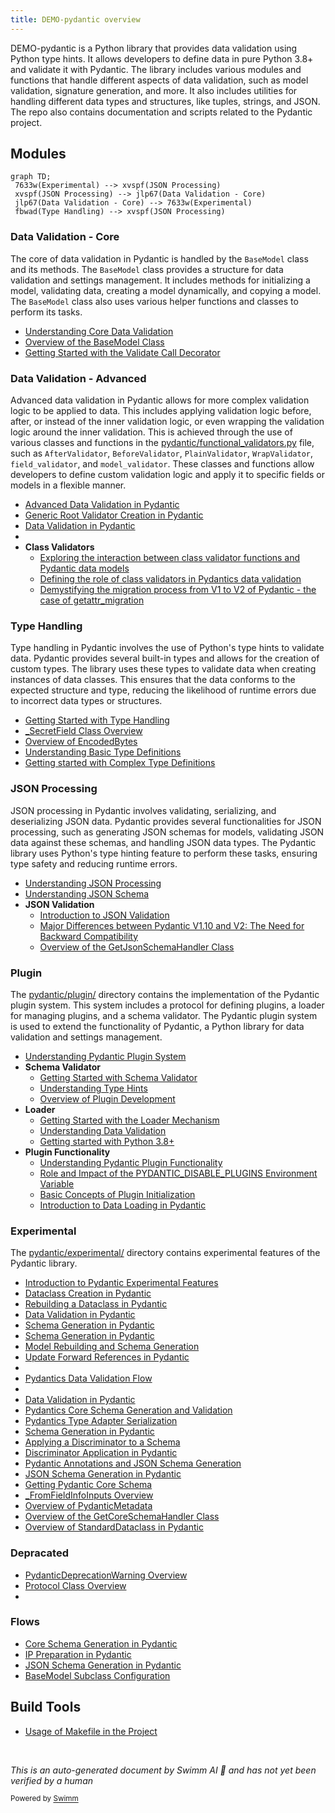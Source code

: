 ```yaml
---
title: DEMO-pydantic overview
---
```

DEMO-pydantic is a Python library that provides data validation using Python type hints. It allows developers to define data in pure Python 3.8+ and validate it with Pydantic. The library includes various modules and functions that handle different aspects of data validation, such as model validation, signature generation, and more. It also includes utilities for handling different data types and structures, like tuples, strings, and JSON. The repo also contains documentation and scripts related to the Pydantic project.

## Modules

```mermaid
graph TD;
 7633w(Experimental) --> xvspf(JSON Processing)
 xvspf(JSON Processing) --> jlp67(Data Validation - Core)
 jlp67(Data Validation - Core) --> 7633w(Experimental)
 fbwad(Type Handling) --> xvspf(JSON Processing)
```

### Data Validation - Core

The core of data validation in Pydantic is handled by the <SwmToken path="/pydantic/main.py" pos="80:2:2" line-data="class BaseModel(metaclass=_model_construction.ModelMetaclass):">`BaseModel`</SwmToken> class and its methods. The <SwmToken path="/pydantic/main.py" pos="80:2:2" line-data="class BaseModel(metaclass=_model_construction.ModelMetaclass):">`BaseModel`</SwmToken> class provides a structure for data validation and settings management. It includes methods for initializing a model, validating data, creating a model dynamically, and copying a model. The <SwmToken path="/pydantic/main.py" pos="80:2:2" line-data="class BaseModel(metaclass=_model_construction.ModelMetaclass):">`BaseModel`</SwmToken> class also uses various helper functions and classes to perform its tasks.

- <SwmLink doc-title="Understanding Core Data Validation">[Understanding Core Data Validation](/.swm/understanding-core-data-validation.yx4ramb1.sw.md)</SwmLink>
- <SwmLink doc-title="Overview of the BaseModel Class">[Overview of the BaseModel Class](/.swm/overview-of-the-basemodel-class.mr4w3.sw.md)</SwmLink>
- <SwmLink doc-title="Getting Started with the Validate Call Decorator">[Getting Started with the Validate Call Decorator](/.swm/getting-started-with-the-validate-call-decorator.3lbqta8g.sw.md)</SwmLink>

### Data Validation - Advanced

Advanced data validation in Pydantic allows for more complex validation logic to be applied to data. This includes applying validation logic before, after, or instead of the inner validation logic, or even wrapping the validation logic around the inner validation. This is achieved through the use of various classes and functions in the <SwmPath>[pydantic/functional_validators.py](/pydantic/functional_validators.py)</SwmPath> file, such as <SwmToken path="/pydantic/functional_validators.py" pos="29:2:2" line-data="class AfterValidator:">`AfterValidator`</SwmToken>, <SwmToken path="/pydantic/functional_validators.py" pos="85:2:2" line-data="class BeforeValidator:">`BeforeValidator`</SwmToken>, <SwmToken path="/pydantic/functional_validators.py" pos="129:2:2" line-data="class PlainValidator:">`PlainValidator`</SwmToken>, <SwmToken path="/pydantic/functional_validators.py" pos="181:2:2" line-data="class WrapValidator:">`WrapValidator`</SwmToken>, <SwmToken path="/pydantic/functional_validators.py" pos="272:2:2" line-data="def field_validator(">`field_validator`</SwmToken>, and <SwmToken path="/pydantic/functional_validators.py" pos="393:5:5" line-data="    &quot;&quot;&quot;@model_validator decorated function handler argument type. This is used when `mode=&#39;wrap&#39;`.&quot;&quot;&quot;">`model_validator`</SwmToken>. These classes and functions allow developers to define custom validation logic and apply it to specific fields or models in a flexible manner.

- <SwmLink doc-title="Advanced Data Validation in Pydantic">[Advanced Data Validation in Pydantic](/.swm/advanced-data-validation-in-pydantic.hd57io1m.sw.md)</SwmLink>
- <SwmLink doc-title="Generic Root Validator Creation in Pydantic">[Generic Root Validator Creation in Pydantic](/.swm/generic-root-validator-creation-in-pydantic.d8xoht7p.sw.md)</SwmLink>
- <SwmLink doc-title="Data Validation in Pydantic">[Data Validation in Pydantic](/.swm/data-validation-in-pydantic.129j1puy.sw.md)</SwmLink>
- &nbsp;
- **Class Validators**
  - <SwmLink doc-title="Exploring the interaction between class validator functions and Pydantic data models">[Exploring the interaction between class validator functions and Pydantic data models](/.swm/exploring-the-interaction-between-class-validator-functions-and-pydantic-data-models.9hyp596j.sw.md)</SwmLink>
  - <SwmLink doc-title="Defining the role of class validators in Pydantics data validation">[Defining the role of class validators in Pydantics data validation](/.swm/defining-the-role-of-class-validators-in-pydantics-data-validation.1ibh7jra.sw.md)</SwmLink>
  - <SwmLink doc-title="Demystifying the migration process from V1 to V2 of Pydantic - the case of getattr_migration">[Demystifying the migration process from V1 to V2 of Pydantic - the case of getattr_migration](/.swm/demystifying-the-migration-process-from-v1-to-v2-of-pydantic-the-case-of-getattr_migration.ty0mtwgu.sw.md)</SwmLink>

### Type Handling

Type handling in Pydantic involves the use of Python's type hints to validate data. Pydantic provides several built-in types and allows for the creation of custom types. The library uses these types to validate data when creating instances of data classes. This ensures that the data conforms to the expected structure and type, reducing the likelihood of runtime errors due to incorrect data types or structures.

- <SwmLink doc-title="Getting Started with Type Handling">[Getting Started with Type Handling](/.swm/getting-started-with-type-handling.n25dluos.sw.md)</SwmLink>
- <SwmLink doc-title="\_SecretField Class Overview">[\_SecretField Class Overview](/.swm/_secretfield-class-overview.3mwn1.sw.md)</SwmLink>
- <SwmLink doc-title="Overview of EncodedBytes">[Overview of EncodedBytes](/.swm/overview-of-encodedbytes.7d4t8.sw.md)</SwmLink>
- <SwmLink doc-title="Understanding Basic Type Definitions">[Understanding Basic Type Definitions](/.swm/understanding-basic-type-definitions.mdgf21vb.sw.md)</SwmLink>
- <SwmLink doc-title="Getting started with Complex Type Definitions">[Getting started with Complex Type Definitions](/.swm/getting-started-with-complex-type-definitions.sdbvob5y.sw.md)</SwmLink>

### JSON Processing

JSON processing in Pydantic involves validating, serializing, and deserializing JSON data. Pydantic provides several functionalities for JSON processing, such as generating JSON schemas for models, validating JSON data against these schemas, and handling JSON data types. The Pydantic library uses Python's type hinting feature to perform these tasks, ensuring type safety and reducing runtime errors.

- <SwmLink doc-title="Understanding JSON Processing">[Understanding JSON Processing](/.swm/understanding-json-processing.uvksorqe.sw.md)</SwmLink>
- <SwmLink doc-title="Understanding JSON Schema">[Understanding JSON Schema](/.swm/understanding-json-schema.u88bxbkh.sw.md)</SwmLink>
- **JSON Validation**
  - <SwmLink doc-title="Introduction to JSON Validation">[Introduction to JSON Validation](/.swm/introduction-to-json-validation.ancunlwh.sw.md)</SwmLink>
  - <SwmLink doc-title="Major Differences between Pydantic V1.10 and V2: The Need for Backward Compatibility">[Major Differences between Pydantic V1.10 and V2: The Need for Backward Compatibility](/.swm/major-differences-between-pydantic-v110-and-v2-the-need-for-backward-compatibility.xwq0t7p9.sw.md)</SwmLink>
  - <SwmLink doc-title="Overview of the GetJsonSchemaHandler Class">[Overview of the GetJsonSchemaHandler Class](/.swm/overview-of-the-getjsonschemahandler-class.8v9ns.sw.md)</SwmLink>

### Plugin

The <SwmPath>[pydantic/plugin/](/pydantic/plugin/)</SwmPath> directory contains the implementation of the Pydantic plugin system. This system includes a protocol for defining plugins, a loader for managing plugins, and a schema validator. The Pydantic plugin system is used to extend the functionality of Pydantic, a Python library for data validation and settings management.

- <SwmLink doc-title="Understanding Pydantic Plugin System">[Understanding Pydantic Plugin System](/.swm/understanding-pydantic-plugin-system.5oj9vanm.sw.md)</SwmLink>
- **Schema Validator**
  - <SwmLink doc-title="Getting Started with Schema Validator">[Getting Started with Schema Validator](/.swm/getting-started-with-schema-validator.9c1egr1r.sw.md)</SwmLink>
  - <SwmLink doc-title="Understanding Type Hints">[Understanding Type Hints](/.swm/understanding-type-hints.y1c11klg.sw.md)</SwmLink>
  - <SwmLink doc-title="Overview of Plugin Development">[Overview of Plugin Development](/.swm/overview-of-plugin-development.3q1x58z3.sw.md)</SwmLink>
- **Loader**
  - <SwmLink doc-title="Getting Started with the Loader Mechanism">[Getting Started with the Loader Mechanism](/.swm/getting-started-with-the-loader-mechanism.uldfmfw8.sw.md)</SwmLink>
  - <SwmLink doc-title="Understanding Data Validation">[Understanding Data Validation](/.swm/understanding-data-validation.nwy1oqi1.sw.md)</SwmLink>
  - <SwmLink doc-title="Getting started with Python 3.8+">[Getting started with Python 3.8+](/.swm/getting-started-with-python-38.bci8vxvn.sw.md)</SwmLink>
- **Plugin Functionality**
  - <SwmLink doc-title="Understanding Pydantic Plugin Functionality">[Understanding Pydantic Plugin Functionality](/.swm/understanding-pydantic-plugin-functionality.gg09gggr.sw.md)</SwmLink>
  - <SwmLink doc-title="Role and Impact of the PYDANTIC_DISABLE_PLUGINS Environment Variable">[Role and Impact of the PYDANTIC_DISABLE_PLUGINS Environment Variable](/.swm/role-and-impact-of-the-pydantic_disable_plugins-environment-variable.ho9zvor7.sw.md)</SwmLink>
  - <SwmLink doc-title="Basic Concepts of Plugin Initialization">[Basic Concepts of Plugin Initialization](/.swm/basic-concepts-of-plugin-initialization.cgp6vohe.sw.md)</SwmLink>
  - <SwmLink doc-title="Introduction to Data Loading in Pydantic">[Introduction to Data Loading in Pydantic](/.swm/introduction-to-data-loading-in-pydantic.i26bhggq.sw.md)</SwmLink>

### Experimental

The <SwmPath>[pydantic/experimental/](/pydantic/experimental/)</SwmPath> directory contains experimental features of the Pydantic library.

- <SwmLink doc-title="Introduction to Pydantic Experimental Features">[Introduction to Pydantic Experimental Features](/.swm/introduction-to-pydantic-experimental-features.sokvvb1b.sw.md)</SwmLink>
- <SwmLink doc-title="Dataclass Creation in Pydantic">[Dataclass Creation in Pydantic](/.swm/dataclass-creation-in-pydantic.k8x8c1vq.sw.md)</SwmLink>
- <SwmLink doc-title="Rebuilding a Dataclass in Pydantic">[Rebuilding a Dataclass in Pydantic](/.swm/rebuilding-a-dataclass-in-pydantic.rz5r1d8p.sw.md)</SwmLink>
- <SwmLink doc-title="Data Validation in Pydantic">[Data Validation in Pydantic](/.swm/data-validation-in-pydantic.7eczdv9c.sw.md)</SwmLink>
- <SwmLink doc-title="Schema Generation in Pydantic">[Schema Generation in Pydantic](/.swm/schema-generation-in-pydantic.azljdius.sw.md)</SwmLink>
- <SwmLink doc-title="Schema Generation in Pydantic">[Schema Generation in Pydantic](/.swm/schema-generation-in-pydantic.m17qonxq.sw.md)</SwmLink>
- <SwmLink doc-title="Model Rebuilding and Schema Generation">[Model Rebuilding and Schema Generation](/.swm/model-rebuilding-and-schema-generation.fs62tkos.sw.md)</SwmLink>
- <SwmLink doc-title="Update Forward References in Pydantic">[Update Forward References in Pydantic](/.swm/update-forward-references-in-pydantic.pkxlt2ja.sw.md)</SwmLink>
- &nbsp;
- <SwmLink doc-title="Pydantics Data Validation Flow">[Pydantics Data Validation Flow](/.swm/pydantics-data-validation-flow.eme6jvha.sw.md)</SwmLink>
- &nbsp;
- <SwmLink doc-title="Data Validation in Pydantic">[Data Validation in Pydantic](/.swm/data-validation-in-pydantic.fgauk6gq.sw.md)</SwmLink>
- <SwmLink doc-title="Pydantics Core Schema Generation and Validation">[Pydantics Core Schema Generation and Validation](/.swm/pydantics-core-schema-generation-and-validation.uf9wfz2p.sw.md)</SwmLink>
- <SwmLink doc-title="Pydantics Type Adapter Serialization">[Pydantics Type Adapter Serialization](/.swm/pydantics-type-adapter-serialization.dof0jhvm.sw.md)</SwmLink>
- <SwmLink doc-title="Schema Generation in Pydantic">[Schema Generation in Pydantic](/.swm/schema-generation-in-pydantic.7tq516w5.sw.md)</SwmLink>
- <SwmLink doc-title="Applying a Discriminator to a Schema">[Applying a Discriminator to a Schema](/.swm/applying-a-discriminator-to-a-schema.lm4pdntn.sw.md)</SwmLink>
- <SwmLink doc-title="Discriminator Application in Pydantic">[Discriminator Application in Pydantic](/.swm/discriminator-application-in-pydantic.nrjr28pd.sw.md)</SwmLink>
- <SwmLink doc-title="Pydantic Annotations and JSON Schema Generation">[Pydantic Annotations and JSON Schema Generation](/.swm/pydantic-annotations-and-json-schema-generation.q7ac8d9c.sw.md)</SwmLink>
- <SwmLink doc-title="JSON Schema Generation in Pydantic">[JSON Schema Generation in Pydantic](/.swm/json-schema-generation-in-pydantic.8jebx0se.sw.md)</SwmLink>
- <SwmLink doc-title="Getting Pydantic Core Schema">[Getting Pydantic Core Schema](/.swm/getting-pydantic-core-schema.58dgzail.sw.md)</SwmLink>
- <SwmLink doc-title="\_FromFieldInfoInputs Overview">[\_FromFieldInfoInputs Overview](/.swm/_fromfieldinfoinputs-overview.nbqcy.sw.md)</SwmLink>
- <SwmLink doc-title="Overview of PydanticMetadata">[Overview of PydanticMetadata](/.swm/overview-of-pydanticmetadata.nc2w5.sw.md)</SwmLink>
- <SwmLink doc-title="Overview of the GetCoreSchemaHandler Class">[Overview of the GetCoreSchemaHandler Class](/.swm/overview-of-the-getcoreschemahandler-class.ys9w5.sw.md)</SwmLink>
- <SwmLink doc-title="Overview of StandardDataclass in Pydantic">[Overview of StandardDataclass in Pydantic](/.swm/overview-of-standarddataclass-in-pydantic.a61oo.sw.md)</SwmLink>

### Depracated

- <SwmLink doc-title="PydanticDeprecationWarning Overview">[PydanticDeprecationWarning Overview](/.swm/pydanticdeprecationwarning-overview.kqb4e.sw.md)</SwmLink>
- <SwmLink doc-title="Protocol Class Overview">[Protocol Class Overview](/.swm/protocol-class-overview.03g5n.sw.md)</SwmLink>
- &nbsp;

### Flows

- <SwmLink doc-title="Core Schema Generation in Pydantic">[Core Schema Generation in Pydantic](/.swm/core-schema-generation-in-pydantic.y543wtp6.sw.md)</SwmLink>
- <SwmLink doc-title="IP Preparation in Pydantic">[IP Preparation in Pydantic](/.swm/ip-preparation-in-pydantic.zrws5of9.sw.md)</SwmLink>
- <SwmLink doc-title="JSON Schema Generation in Pydantic">[JSON Schema Generation in Pydantic](/.swm/json-schema-generation-in-pydantic.sovrr636.sw.md)</SwmLink>
- <SwmLink doc-title="BaseModel Subclass Configuration">[BaseModel Subclass Configuration](/.swm/basemodel-subclass-configuration.e7vnz1s3.sw.md)</SwmLink>

## Build Tools

- <SwmLink doc-title="Usage of Makefile in the Project">[Usage of Makefile in the Project](/.swm/usage-of-makefile-in-the-project.rkhu3t5w.sw.md)</SwmLink>

&nbsp;

*This is an auto-generated document by Swimm AI 🌊 and has not yet been verified by a human*

<SwmMeta version="3.0.0" repo-id="Z2l0aHViJTNBJTNBREVNTy1weWRhbnRpYyUzQSUzQWdpbGFkbmF2b3Q=" repo-name="DEMO-pydantic"><sup>Powered by [Swimm](https://app.swimm.io/)</sup></SwmMeta>
